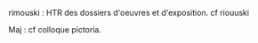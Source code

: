 



rimouski : HTR des dossiers d'oeuvres et d'exposition. cf riouuski 



Maj : cf colloque pictoria. 